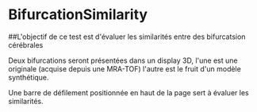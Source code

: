 # BifurcationSimilarity

##L'objectif de ce test est d'évaluer les similarités entre des bifurcatsion cérébrales

Deux bifurcations seront présentées dans un display 3D,
l'une est une originale (acquise depuis une MRA-TOF)
l'autre est le fruit d'un modèle synthétique.

Une barre de défilement positionnée en haut de la page sert à évaluer les similarités.
